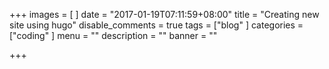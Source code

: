 +++
images = [
]
date = "2017-01-19T07:11:59+08:00"
title = "Creating new site using hugo"
disable_comments = true
tags = ["blog"
]
categories = ["coding"
]
menu = ""
description = ""
banner = ""

+++

<!--more-->
